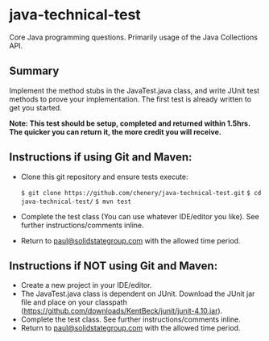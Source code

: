 java-technical-test
===================

Core Java programming questions.  Primarily usage of the Java Collections API.

## Summary

Implement the method stubs in the JavaTest.java class, and write JUnit test methods to prove your implementation.  The first test is already written to get you started.

**Note: This test should be setup, completed and returned within 1.5hrs.  The quicker you can return it, the more credit you will receive.**

## Instructions if using Git and Maven:

- Clone this git repository and ensure tests execute:

    `$ git clone https://github.com/chenery/java-technical-test.git`
    `$ cd java-technical-test/`
    `$ mvn test`

- Complete the test class (You can use whatever IDE/editor you like).  See further instructions/comments inline.
- Return to paul@solidstategroup.com with the allowed time period.

## Instructions if NOT using Git and Maven:

- Create a new project in your IDE/editor.
- The JavaTest.java class is dependent on JUnit.  Download the JUnit jar file and place on your classpath (https://github.com/downloads/KentBeck/junit/junit-4.10.jar).
- Complete the test class.  See further instructions/comments inline.
- Return to paul@solidstategroup.com with the allowed time period.
